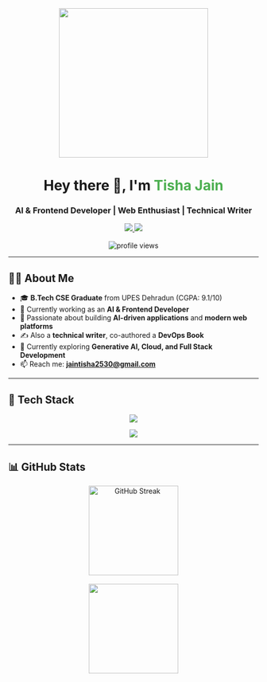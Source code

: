 <!-- Profile README -->

<div align="center">
  
  <img src="https://media3.giphy.com/media/L1R1tvI9svkIWwpVYr/giphy.gif" width="300"/>
  
  <h1>Hey there 👋, I'm <span style="color:#4CAF50">Tisha Jain</span></h1>
  <h3>AI & Frontend Developer | Web Enthusiast | Technical Writer</h3>
  
  <div>
    <a href="https://www.linkedin.com/in/tisha-jain-a06323233/">
      <img src="https://img.shields.io/badge/LinkedIn-0077B5?style=for-the-badge&logo=linkedin&logoColor=white"/>
    </a>
   <a href="https://tishajain.dev">
  <img src="https://img.shields.io/badge/Portfolio-9370DB?style=for-the-badge&logo=vercel&logoColor=white"/>
</a>
  </div>
  
  <br>
  <img src="https://komarev.com/ghpvc/?username=tishajain25&style=for-the-badge&color=blue" alt="profile views"/>
</div>

---

## 👩‍💻 About Me
- 🎓 **B.Tech CSE Graduate** from UPES Dehradun (CGPA: 9.1/10)  
- 💼 Currently working as an **AI & Frontend Developer**  
- 🚀 Passionate about building **AI-driven applications** and **modern web platforms**  
- ✍️ Also a **technical writer**, co-authored a **DevOps Book**  
- 🌱 Currently exploring **Generative AI, Cloud, and Full Stack Development**  
- 📫 Reach me: **jaintisha2530@gmail.com**  

---

## 🚀 Tech Stack

<div align="center">
  
  <!-- Languages -->
  <img src="https://skillicons.dev/icons?i=java,python,c,html,css,js,sql" /><br>
  
  <!-- Frameworks & Tools -->
  <img src="https://skillicons.dev/icons?i=react,nextjs,tailwind,flutter,androidstudio,mysql,git,figma" />
  
</div>

---

## 📊 GitHub Stats

<div align="center">
  
  <img src="http://github-readme-streak-stats.herokuapp.com?user=tishajain25&theme=dark&background=000000" alt="GitHub Streak" height="180"/>  
  <br><br>
  <img src="https://github-readme-stats.vercel.app/api/top-langs/?username=tishajain25&layout=compact&theme=vision-friendly-dark" height="180"/>  
  
</div>

